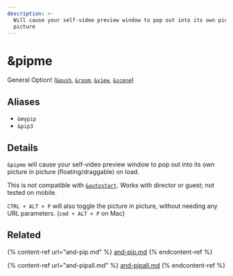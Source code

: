 ```yaml
---
description: >-
  Will cause your self-video preview window to pop out into its own picture in
  picture
---
```


# \&pipme

General Option! ([`&push`](../../source-settings/push.md), [`&room`](../../general-settings/room.md), [`&view`](../view-parameters/view.md), [`&scene`](../view-parameters/scene.md))

## Aliases

* `&mypip`
* `&pip3`

## Details

`&pipme` will cause your self-video preview window to pop out into its own picture in picture (floating/draggable) on load.

This is not compatible with [`&autostart`](../../source-settings/and-autostart.md). Works with director or guest; not tested on mobile.

`CTRL + ALT + P` will also toggle the picture in picture, without needing any URL parameters. (`cmd + ALT + P` on Mac)

## Related

{% content-ref url="and-pip.md" %}
[and-pip.md](and-pip.md)
{% endcontent-ref %}

{% content-ref url="and-pipall.md" %}
[and-pipall.md](and-pipall.md)
{% endcontent-ref %}
